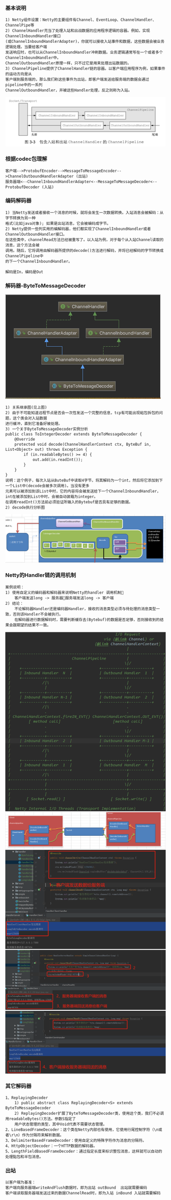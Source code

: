 ### 基本说明
```text
1) Netty组件设置：Netty的主要组件有Channel、EventLoop、ChannelHandler、ChannelPipe等
2) ChannelHandler充当了处理入站和出战数据的应用程序逻辑的容器。例如，实现ChannelInboundHandler接口
(或ChannelInboundHandlerAdapter)，你就可以接收入站事件和数据，这些数据会被业务逻辑处理。当要给客户端
发送响应时，也可以从ChannelInboundHandler冲刷数据。业务逻辑通常写在一个或者多个ChannelInboundHandler中。
ChannelOutboundHandler原理一样，只不过它是用来处理出站数据的。
3) ChannelPipeline提供了ChannelHandler链的容器。以客户端应用程序为例，如果事件的运动方向是从
客户端到服务端的，那么我们称这些事件为出站，即客户端发送给服务端的数据会通过pipeline中的一系列
ChannelOutboundHandler，并被这些Handler处理，反之则称为入站。
```
![avatar](./pic/032_netty.png)

### 根据codec包理解
```text
客户端-->ProtobufEncoder-->MessageToMessageEncoder-->ChannelOutboundHandlerAdapter (出站)
服务器端<--ChannelInboundHandlerAdapter<--MessageToMessageDecoder<--ProtobufDecoder (入站)
```

### 编码解码器
```text
1) 当Netty发送或者接收一个消息的时候，就将会发生一次数据转换。入站消息会被解码：从字节转换为另一种
格式(比如java对象); 如果是出站消息，它会被编码成字节。
2) Netty提供一些列实用的编解码器，他们都实现了ChannelInboundHandler或者ChannelOutboundHandler接口。
在这些类中，channelRead方法已经被重写了。以入站为例，对于每个从入站Channel读取的消息，这个方法会被
调用。随后，它将调用由解码器所提供的decode()方法进行解码，并将已经解码的字节转换成ChannelPipeline中
的下一个ChannelInboundHandler。

解码是In，编码是Out
```
### 解码器-ByteToMessageDecoder
![avatar](./pic/033_netty.png)
```text
1) 关系继承图(见上图)
2) 由于不可能知道远程节点是否会一次性发送一个完整的信息，tcp有可能出现粘包拆包的问题，这个类会对入站数据
进行缓冲，直到它准备好被处理。
3) 一个关于ByteToMessageDecoder实例分析
public class ToIntegerDecoder extends ByteToMessageDecoder {
    @Override
    protected void decode(ChannelHandlerContext ctx, ByteBuf in, List<Object> out) throws Exception {
        if (in.readableBytes() >= 4) {
            out.add(in.readInt());
        }
    }
}
说明：这个例子，每次入站从ButeBuf中读取4字节，将其解码为一个int，然后将它添加到下一个List中(decode会被多次调用)。当没有更多
元素可以被添加到该List中时，它的内容将会被发送给下一个ChannelInboundHandler，int在被添加到List中时，会被自动装箱为integer。
在调用readInt()方法前必须验证所输入的Bytebuf是否具有足够的数据。
2) decode执行分析图
```
![avatar](./pic/034_netty.png)

### Netty的Handler链的调用机制
```text
案例说明：
1) 使用自定义的编码器和解码器来说明Netty的handler 调用机制
    客户端发送long -> 服务器服务端发送long -> 客户端
2) 结论：
    不论解码器Handler还是编码器Handler，接收的消息类型必须与待处理的消息类型一致，否则该Handler不会被执行。
    在解码器进行数据解码时，需要判断缓存去(Bytebuf)的数据是否足够，否则接收到的结果会跟期望的结果不一致。

```
![avatar](./pic/035_netty.png)
![avatar](./pic/036_netty.png)
![avatar](./pic/037_netty.png)    
![avatar](./pic/038_netty.png)    
![avatar](./pic/039_netty.png)        

### 其它解码器
```text
1、ReplayingDecoder
    1) public abstract class ReplayingDecoder<S> extends ByteToMessageDecoder
    2) ReplayingDecoder扩展了ByteToMessageDecoder类，使用这个类，我们不必调用readableBytes()方法。参数S指定了
    用户状态管理的类型，其中Void代表不需要状态管理。
2、LineBasedFrameDecoder：这个类在Netty内部也有使用，它使用行尾控制字符（\n或者\r\n）作为分隔符来解析数据。
3、DelimiterBasedFrameDecoder：使用自定义的特殊字符作为消息的分隔符。
4、HttpObjectDecoder：一个HTTP数据的解码器。
5、LengthFieldBasedFrameDecoder：通过指定长度来标识整包消息，这样就可以自动的处理黏包和半包消息。
```
### 出站
```text
以客户端为基准：
客户端向服务器端writeAndFlush数据时，即为出站 outBound  出站就需要编码
客户端读取服务器端发送过来的数据ChannelRead时，即为入站 inBound 入站就需要解码
```